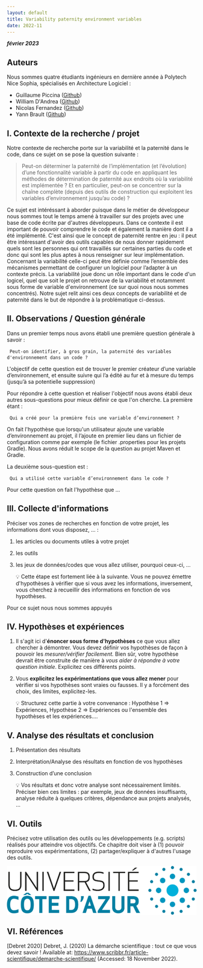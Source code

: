 ```yaml
---
layout: default
title: Variability paternity environment variables
date: 2022-11
---
```


**_février 2023_**

## Auteurs

Nous sommes quatre étudiants ingénieurs en dernière année à Polytech Nice Sophia, spécialisés en Architecture Logiciel :

- Guillaume Piccina ([Github](https://github.com/guillaume-piccina))
- William D'Andrea ([Github](https://github.com/william-dandrea))
- Nicolas Fernandez ([Github](https://github.com/Nicolas-Fern))
- Yann Brault ([Github](https://github.com/Yann-Brault))


## I. Contexte de la recherche / projet

Notre contexte de recherche porte sur la variabilité et la paternité dans le code, dans ce sujet on se pose la question suivante :

> Peut-on déterminer la paternité de l’implémentation (et l’évolution) d’une fonctionnalité variable à partir du code en appliquant les méthodes de détermination de paternité aux endroits où la variabilité est implémentée ?
> Et en particulier, peut-on se concentrer sur la chaîne complète (depuis des outils de construction qui exploitent les variables d’environnement jusqu’au code) ?

Ce sujet est intéréssant à aborder puisque dans le métier de développeur nous sommes tout le temps amené à travailler sur des projets avec une base de code écrite par d'autres développeurs. Dans ce contexte il est important de pouvoir comprendre le code et également la manière dont il a été implémenté. C'est ainsi que le concept de paternité rentre en jeu : il peut être intéressant d'avoir des outils capables de nous donner rapidement quels sont les personnes qui ont travaillés sur certaines parties du code et donc qui sont les plus aptes à nous renseigner sur leur implémentation. Concernant la variabilité celle-ci peut être définie comme l’ensemble des mécanismes permettant de configurer un logiciel pour l’adapter à un contexte précis. La variabilité joue donc un rôle important dans le code d'un logicel, quel que soit le projet on retrouve de la variabilité et notamment sous forme de variable d'environnement (ce sur quoi nous nous sommes concentrés). Notre sujet relit ainsi ces deux concepts de variabilité et de paternité dans le but de répondre à la problématique ci-dessus.

## II. Observations / Question générale
  
Dans un premier temps nous avons établi une première question générale à savoir :

     Peut-on identifier, à gros grain, la paternité des variables d'environnement dans un code ?
     
L'objectif de cette question est de trouver le premier créateur d’une variable d’environnement, et ensuite suivre qui l’a édité au fur et à mesure du temps (jusqu’à sa potentielle suppression)

Pour répondre à cette question et réaliser l'objectif nous avons établi deux autres sous-questions pour mieux définir ce que l'on cherche. La première étant :

     Qui a créé pour la première fois une variable d’environnement ?
     
On fait l'hypothèse que lorsqu'un utilisateur ajoute une variable d’environnement au projet, il l’ajoute en premier lieu dans un fichier de configuration comme par exemple (le fichier .properties pour les projets Gradle). Nous avons réduit le scope de la question au projet Maven et Gradle.

La deuxième sous-question est :

     Qui a utilisé cette variable d’environnement dans le code ?
     
Pour cette question on fait l'hypothèse que ...

## III. Collecte d'informations

Préciser vos zones de recherches en fonction de votre projet, les informations dont vous disposez, ... :

1. les articles ou documents utiles à votre projet
2. les outils
3. les jeux de données/codes que vous allez utiliser, pourquoi ceux-ci, ...

   :bulb: Cette étape est fortement liée à la suivante. Vous ne pouvez émettre d'hypothèses à vérifier que si vous avez les informations, inversement, vous cherchez à recueillir des informations en fonction de vos hypothèses.
   
Pour ce sujet nous nous sommes appuyés

## IV. Hypothèses et expériences

1. Il s'agit ici d'**énoncer sous forme d'hypothèses** ce que vous allez chercher à démontrer. Vous devez définir vos hypothèses de façon à pouvoir les _mesurer/vérifier facilement._ Bien sûr, votre hypothèse devrait être construite de manière à _vous aider à répondre à votre question initiale_. Explicitez ces différents points.
2. Vous **explicitez les expérimentations que vous allez mener** pour vérifier si vos hypothèses sont vraies ou fausses. Il y a forcément des choix, des limites, explicitez-les.

   :bulb: Structurez cette partie à votre convenance : Hypothèse 1 => Expériences, Hypothèse 2 => Expériences ou l'ensemble des hypothèses et les expériences....

## V. Analyse des résultats et conclusion

1. Présentation des résultats
2. Interprétation/Analyse des résultats en fonction de vos hypothèses
3. Construction d’une conclusion

   :bulb: Vos résultats et donc votre analyse sont nécessairement limités. Préciser bien ces limites : par exemple, jeux de données insuffisants, analyse réduite à quelques critères, dépendance aux projets analysés, ...

## VI. Outils

Précisez votre utilisation des outils ou les développements \(e.g. scripts\) réalisés pour atteindre vos objectifs. Ce chapitre doit viser à \(1\) pouvoir reproduire vos expérimentations, \(2\) partager/expliquer à d'autres l'usage des outils.

![Figure 1: Logo UCA, exemple, vous pouvez l'enlever](assets/images/logo_uca.png)

## VI. Références

[Debret 2020] Debret, J. (2020) La démarche scientifique : tout ce que vous devez savoir ! Available at: https://www.scribbr.fr/article-scientifique/demarche-scientifique/ (Accessed: 18 November 2022).
